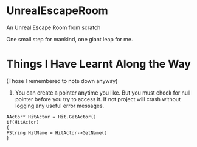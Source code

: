 # UnrealEscapeRoom
An Unreal Escape Room from scratch

One small step for mankind, one giant leap for me.

# Things I Have Learnt Along the Way 
(Those I remembered to note down anyway)
1. You can create a pointer anytime you like. But you must check for null pointer before you try to access it. If not project will crash without logging any useful error messages.

```
AActor* HitActor = Hit.GetActor()
if(HitActor)
{
FString HitName = HitActor->GetName()
}
```
